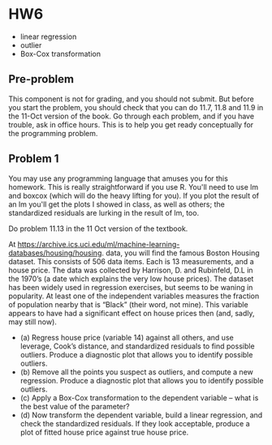 # HW6
- linear regression
- outlier
- Box-Cox transformation

## Pre-problem
This component is not for grading, and you should not submit. But before you start the problem, you should check that you can do 11.7, 11.8 and 11.9 in the 11-Oct version of the book. Go through each problem, and if you have trouble, ask in office hours. This is to help you get ready conceptually for the programming problem.

## Problem 1
You may use any programming language that amuses you for this homework. This is really straightforward if you use R. You'll need to use lm and boxcox (which will do the heavy lifting for you). If you plot the result of an lm you'll get the plots I showed in class, as well as others; the standardized residuals are lurking in the result of lm, too.

Do problem 11.13 in the 11 Oct version of the textbook.

At https://archive.ics.uci.edu/ml/machine-learning-databases/housing/housing.
data, you will find the famous Boston Housing dataset. This consists of 506
data items. Each is 13 measurements, and a house price. The data was
collected by Harrison, D. and Rubinfeld, D.L in the 1970’s (a date which
explains the very low house prices). The dataset has been widely used in
regression exercises, but seems to be waning in popularity. At least one of
the independent variables measures the fraction of population nearby that is
“Black” (their word, not mine). This variable appears to have had a significant
effect on house prices then (and, sadly, may still now).
- (a) Regress house price (variable 14) against all others, and use leverage,
Cook’s distance, and standardized residuals to find possible outliers. Produce
a diagnostic plot that allows you to identify possible outliers.
- (b) Remove all the points you suspect as outliers, and compute a new regression.
Produce a diagnostic plot that allows you to identify possible
outliers.
- (c) Apply a Box-Cox transformation to the dependent variable – what is the
best value of the parameter?
- (d) Now transform the dependent variable, build a linear regression, and check
the standardized residuals. If they look acceptable, produce a plot of fitted
house price against true house price.
